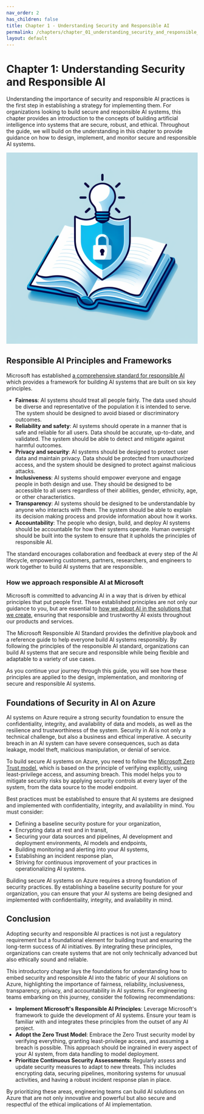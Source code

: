 ```yaml
---
nav_order: 2
has_children: false
title: Chapter 1 - Understanding Security and Responsible AI
permalink: /chapters/chapter_01_understanding_security_and_responsible_ai
layout: default
---
```


# Chapter 1: Understanding Security and Responsible AI

Understanding the importance of security and responsible AI practices is the first step in establishing a strategy for implementing them. For organizations looking to build secure and responsible AI systems, this chapter provides an introduction to the concepts of building artificial intelligence into systems that are secure, robust, and ethical. Throughout the guide, we will build on the understanding in this chapter to provide guidance on how to design, implement, and monitor secure and responsible AI systems.

![Understanding Security and Responsible AI](../media/chapter_01.jpeg)

## Responsible AI Principles and Frameworks

Microsoft has established [a comprehensive standard for responsible AI](https://blogs.microsoft.com/wp-content/uploads/prod/sites/5/2022/06/Microsoft-Responsible-AI-Standard-v2-General-Requirements-3.pdf) which provides a framework for building AI systems that are built on six key principles.

- **Fairness**: AI systems should treat all people fairly. The data used should be diverse and representative of the population it is intended to serve. The system should be designed to avoid biased or discriminatory outcomes.
- **Reliability and safety**: AI systems should operate in a manner that is safe and reliable for all users. Data should be accurate, up-to-date, and validated. The system should be able to detect and mitigate against harmful outcomes.
- **Privacy and security**: AI systems should be designed to protect user data and maintain privacy. Data should be protected from unauthorized access, and the system should be designed to protect against malicious attacks.
- **Inclusiveness**: AI systems should empower everyone and engage people in both design and use. They should be designed to be accessible to all users regardless of their abilities, gender, ethnicity, age, or other characteristics.
- **Transparency**: AI systems should be designed to be understandable by anyone who interacts with them. The system should be able to explain its decision making process and provide information about how it works.
- **Accountability**: The people who design, build, and deploy AI systems should be accountable for how their systems operate. Human oversight should be built into the system to ensure that it upholds the principles of responsible AI.

The standard encourages collaboration and feedback at every step of the AI lifecycle, empowering customers, partners, researchers, and engineers to work together to build AI systems that are responsible.

### How we approach responsible AI at Microsoft

Microsoft is committed to advancing AI in a way that is driven by ethical principles that put people first. These established principles are not only our guidance to you, but are essential to [how we adopt AI in the solutions that we create](https://www.microsoft.com/cms/api/am/binary/RE4pKH5), ensuring that responsible and trustworthy AI exists throughout our products and services.

The Microsoft Responsible AI Standard provides the definitive playbook and a reference guide to help everyone build AI systems responsibly. By following the principles of the responsible AI standard, organizations can build AI systems that are secure and responsible while being flexible and adaptable to a variety of use cases.

As you continue your journey through this guide, you will see how these principles are applied to the design, implementation, and monitoring of secure and responsible AI systems.

## Foundations of Security in AI on Azure

AI systems on Azure require a strong security foundation to ensure the confidentiality, integrity, and availability of data and models, as well as the resilience and trustworthiness of the system. Security in AI is not only a technical challenge, but also a business and ethical imperative. A security breach in an AI system can have severe consequences, such as data leakage, model theft, malicious manipulation, or denial of service.

To build secure AI systems on Azure, you need to follow the [Microsoft Zero Trust model](https://learn.microsoft.com/en-us/azure/well-architected/security/), which is based on the principle of verifying explicitly, using least-privilege access, and assuming breach. This model helps you to mitigate security risks by applying security controls at every layer of the system, from the data source to the model endpoint.

Best practices must be established to ensure that AI systems are designed and implemented with confidentiality, integrity, and availability in mind. You must consider:

- Defining a baseline security posture for your organization,
- Encrypting data at rest and in transit,
- Securing your data sources and pipelines, AI development and deployment environments, AI models and endpoints,
- Building monitoring and alerting into your AI systems,
- Establishing an incident response plan,
- Striving for continuous improvement of your practices in operationalizing AI systems.

Building secure AI systems on Azure requires a strong foundation of security practices. By establishing a baseline security posture for your organization, you can ensure that your AI systems are being designed and implemented with confidentiality, integrity, and availability in mind.

## Conclusion

Adopting security and responsible AI practices is not just a regulatory requirement but a foundational element for building trust and ensuring the long-term success of AI initiatives. By integrating these principles, organizations can create systems that are not only technically advanced but also ethically sound and reliable.

This introductory chapter lays the foundations for understanding how to embed security and responsible AI into the fabric of your AI solutions on Azure, highlighting the importance of fairness, reliability, inclusiveness, transparency, privacy, and accountability in AI systems. For engineering teams embarking on this journey, consider the following recommendations:

- **Implement Microsoft's Responsible AI Principles**: Leverage Microsoft's framework to guide the development of AI systems. Ensure your team is familiar with and integrates these principles from the outset of any AI project.
- **Adopt the Zero Trust Model**: Embrace the Zero Trust security model by verifying everything, granting least-privilege access, and assuming a breach is possible. This approach should be ingrained in every aspect of your AI system, from data handling to model deployment.
- **Prioritize Continuous Security Assessments**: Regularly assess and update security measures to adapt to new threats. This includes encrypting data, securing pipelines, monitoring systems for unusual activities, and having a robust incident response plan in place.

By prioritizing these areas, engineering teams can build AI solutions on Azure that are not only innovative and powerful but also secure and respectful of the ethical implications of AI implementation.
